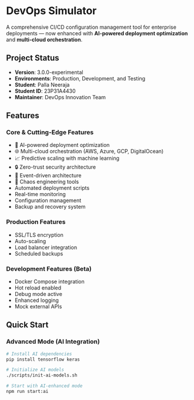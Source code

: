# DevOps Simulator

A comprehensive CI/CD configuration management tool for enterprise deployments — now enhanced with **AI-powered deployment optimization** and **multi-cloud orchestration**.

## Project Status
- **Version**: 3.0.0-experimental  
- **Environments**: Production, Development, and Testing  
- **Student**: Palla Neeraja  
- **Student ID**: 23P31A4430  
- **Maintainer**: DevOps Innovation Team  

## Features

### Core & Cutting-Edge Features
- 🤖 AI-powered deployment optimization
- 🌐 Multi-cloud orchestration (AWS, Azure, GCP, DigitalOcean)
- 📈 Predictive scaling with machine learning
- 🔒 Zero-trust security architecture
- 🌊 Event-driven architecture
- 🎯 Chaos engineering tools
- Automated deployment scripts
- Real-time monitoring
- Configuration management
- Backup and recovery system

### Production Features
- SSL/TLS encryption
- Auto-scaling
- Load balancer integration
- Scheduled backups

### Development Features (Beta)
- Docker Compose integration
- Hot reload enabled
- Debug mode active
- Enhanced logging
- Mock external APIs

## Quick Start

### Advanced Mode (AI Integration)
```bash
# Install AI dependencies
pip install tensorflow keras

# Initialize AI models
./scripts/init-ai-models.sh

# Start with AI-enhanced mode
npm run start:ai

